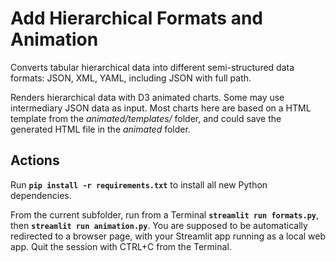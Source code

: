 # Add Hierarchical Formats and Animation

Converts tabular hierarchical data into different semi-structured data formats: JSON, XML, YAML, including JSON with full path.

Renders hierarchical data with D3 animated charts. Some may use intermediary JSON data as input. Most charts here are based on a HTML template from the *animated/templates/* folder, and could save the generated HTML file in the *animated* folder.

## Actions

Run **`pip install -r requirements.txt`** to install all new Python dependencies.

From the current subfolder, run from a Terminal **`streamlit run formats.py`**, then **`streamlit run animation.py`**. You are supposed to be automatically redirected to a browser page, with your Streamlit app running as a local web app. Quit the session with CTRL+C from the Terminal.